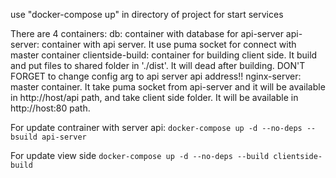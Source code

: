 use "docker-compose up" in directory of project for start services

There are 4 containers:
  db: container with database for api-server
  api-server: container with api server. It use puma socket for connect with master container
  clientside-build: container for building client side. It build and put files to shared folder in './dist'. It will dead after building. DON'T FORGET to change config arg to api server api address!!
  nginx-server: master container. It take puma socket from api-server and it will be available in http://host/api path, and take client side folder. It will be available in http://host:80 path.

For update contrainer with server api:
```docker-compose up -d --no-deps --bsuild api-server```

For update view side
```docker-compose up -d --no-deps --build clientside-build```
